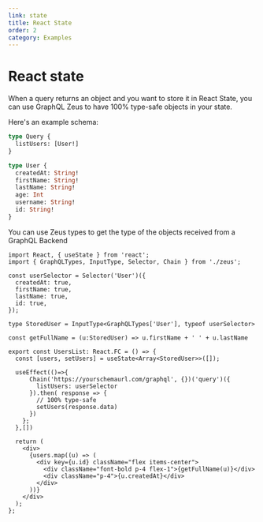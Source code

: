 ```yaml
---
link: state
title: React State
order: 2
category: Examples
---
```


# React state

When a query returns an object and you want to store it in React State, you can use GraphQL Zeus to have 100% type-safe objects in your state.

Here's an example schema:

```graphql
type Query {
  listUsers: [User!]
}

type User {
  createdAt: String!
  firstName: String!
  lastName: String!
  age: Int
  username: String!
  id: String!
}
```

You can use Zeus types to get the type of the objects received from a GraphQL Backend

```tsx
import React, { useState } from 'react';
import { GraphQLTypes, InputType, Selector, Chain } from './zeus';

const userSelector = Selector('User')({
  createdAt: true,
  firstName: true,
  lastName: true,
  id: true,
});

type StoredUser = InputType<GraphQLTypes['User'], typeof userSelector>

const getFullName = (u:StoredUser) => u.firstName + ' ' + u.lastName

export const UsersList: React.FC = () => {
  const [users, setUsers] = useState<Array<StoredUser>>([]);

  useEffect(()=>{
      Chain('https://yourschemaurl.com/graphql', {})('query')({
        listUsers: userSelector
      }).then( response => {
        // 100% type-safe
        setUsers(response.data)
      })
    };
  },[])

  return (
    <div>
      {users.map((u) => (
        <div key={u.id} className="flex items-center">
          <div className="font-bold p-4 flex-1">{getFullName(u)}</div>
          <div className="p-4">{u.createdAt}</div>
        </div>
      ))}
    </div>
  );
};
```
